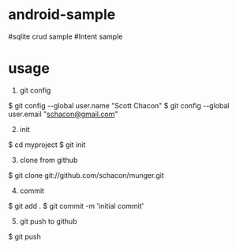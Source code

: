 android-sample
==============

#sqlite crud sample
#Intent sample




usage
==============

1. git config

$ git config --global user.name "Scott Chacon"
$ git config --global user.email "schacon@gmail.com"

2. init 

$ cd myproject
$ git init

3. clone from github 

$ git clone git://github.com/schacon/munger.git

4. commit 

$ git add .
$ git commit -m 'initial commit'

5. git push to github

$ git push 



